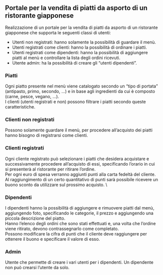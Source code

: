 ## Portale per la vendita di piatti da asporto di un ristorante giapponese 
Realizzazione di un portale per la vendita di piatti da asporto di un ristorante giapponese che supporta le seguenti classi di utenti:
 - Utenti non registrati: hanno solamente la possibilità di guardare il menù. 
 - Utenti registrati come clienti: hanno la possibilità di ordinare i piatti. 
 - Utenti registrati come dipendenti: hanno la possibilità di aggiungere piatti al menù e controllare la lista degli ordini ricevuti. 
 - Utente admin: ha la possibilità di creare gli “utenti dipendenti”. 

### Piatti 
Ogni piatto presente nel menù viene catalogato secondo un “tipo di portata” (antipasto, 
primo, secondo, …) e in base agli ingredienti da cui è composto (carne, pesce, vegano, …). \
I clienti (utenti registrati e non) possono filtrare i piatti secondo queste caratteristiche. 

### Clienti non registrati
Possono solamente guardare il menù, per procedere all’acquisto dei piatti hanno bisogno di 
registrarsi come clienti. 

### Clienti registrati
Ogni cliente registrato può selezionare i piatti che desidera acquistare e successivamente 
procedere all’acquisto di essi, specificando l’orario in cui si presenterà al ristorante per 
ritirare l’ordine. \
Per ogni euro di spesa verranno aggiunti punti alla carta fedeltà del cliente. Al 
raggiungimento di un certo quantitativo di punti sarà possibile ricevere un buono sconto da 
utilizzare sul prossimo acquisto. \

### Dipendenti
I dipendenti hanno la possibilità di aggiungere e rimuovere piatti dal menù, aggiungendo 
foto, specificando le categorie, il prezzo e aggiungendo una piccola descrizione del piatto. \
Hanno l’elenco degli ordini che sono stati effettuati e, una volta che l’ordine viene ritirato, 
devono contrassegnarlo come completato. \
Possono modificare la cifra di punti che il cliente deve raggiungere per ottenere il buono e 
specificare il valore di esso.

### Admin 
Utente che permette di creare i vari utenti per i dipendenti. Un dipendente non può crearsi 
l’utente da solo. 
